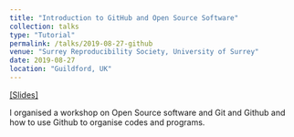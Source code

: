 ```yaml
---
title: "Introduction to GitHub and Open Source Software"
collection: talks
type: "Tutorial"
permalink: /talks/2019-08-27-github
venue: "Surrey Reproducibility Society, University of Surrey"
date: 2019-08-27
location: "Guildford, UK"
---
```


[[Slides]](https://osf.io/u32hp/)

I organised a workshop on Open Source software and Git and Github and how to use Github to organise codes and programs. 
